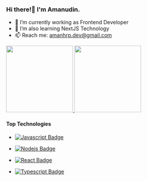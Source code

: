 ### Hi there!👋 I'm Amanudin.

- 🔭 I’m currently working as Frontend Developer
- 🌱 I’m also learning NextJS Technology
- 📫 Reach me: amanhrp.dev@gmail.com


<p align="left">
<a href="https://github.com/AmanHrp10">
  <img height="180em" src="https://github-readme-stats-eight-theta.vercel.app/api?username=AmanHrp10&show_icons=true&include_all_commits=true&count_private=true"/>
<!--   <img height="180em" src="https://github-readme-stats-eight-theta.vercel.app/api/top-langs/?username=AmanHrp10&layout=compact&langs_count=8&theme=algolia"/> -->
  <img height="180em" src="https://github-readme-stats.vercel.app/api/top-langs/?username=AmanHrp10&layout=compact"/>
</a>
</p>

#### Top Technologies


- [![Javascript Badge](https://img.shields.io/badge/-Javascript-F0DB4F?style=for-the-badge&labelColor=black&logo=javascript&logoColor=F0DB4F)](https://www.javascript.com/)

- [![Nodejs Badge](https://img.shields.io/badge/-Nodejs-3C873A?style=for-the-badge&labelColor=black&logo=node.js&logoColor=3C873A)](https://nodejs.org/en/)

- [![React Badge](https://img.shields.io/badge/-React-61DBFB?style=for-the-badge&labelColor=black&logo=react&logoColor=61DBFB)](https://reactjs.org/) 

- [![Typescript Badge](https://img.shields.io/badge/-Typescript-007acc?style=for-the-badge&labelColor=black&logo=typescript&logoColor=007acc)](https://www.typescriptlang.org/) 

<!-- 
Profile view
![](https://komarev.com/ghpvc/?username=AmanHrp10) 
-->

<!--
**tukangk3tik/tukangk3tik** is a ✨ _special_ ✨ repository because its `README.md` (this file) appears on your GitHub profile.
Here are some ideas to get you started:
- 🔭 I’m currently working on ...
- 🌱 I’m currently learning ...
- 👯 I’m looking to collaborate on ...
- 🤔 I’m looking for help with ...
- 💬 Ask me about ...
- 📫 How to reach me: ...
- 😄 Pronouns: ...
- ⚡ Fun fact: ...
-->
